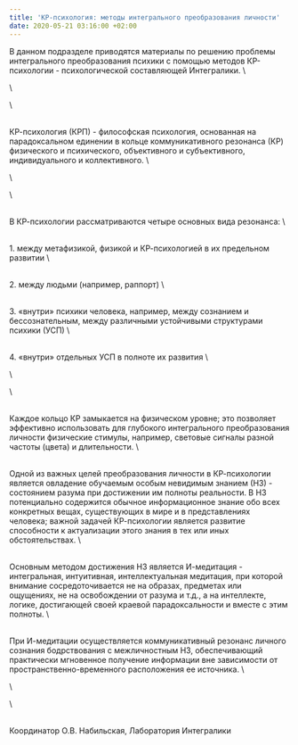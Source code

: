 ```yaml
---
title: 'КР-психология: методы интегрального преобразования личности'
date: 2020-05-21 03:16:00 +02:00
---
```


В данном подразделе приводятся материалы по решению проблемы интегрального преобразования психики с помощью методов КР-психологии - психологической составляющей Интегралики.
\

\

\

\
КР-психология (КРП) - философская психология, основанная на парадоксальном единении в кольце коммуникативного резонанса (КР) физического и психического, объективного и субъективного, индивидуального и коллективного.
\

\

\

\
В КР-психологии рассматриваются четыре основных вида резонанса:
\

\
1\. между метафизикой, физикой и КР-психологией в их предельном развитии
\

\
2\. между людьми (например, раппорт)
\

\
3\. «внутри» психики человека, например, между сознанием и бессознательным, между различными устойчивыми структурами психики (УСП)
\

\
4\. «внутри» отдельных УСП в полноте их развития
\

\

\

\
Каждое кольцо КР замыкается на физическом уровне; это позволяет эффективно использовать для глубокого интегрального преобразования личности физические стимулы, например, световые сигналы разной частоты (цвета) и длительности.
\

\
Одной из важных целей преобразования личности в КР-психологии является овладение обучаемым особым невидимым знанием (НЗ) - состоянием разума при достижении им полноты реальности. В НЗ потенциально содержится обычное информационное знание обо всех конкретных вещах, существующих в мире и в представлениях человека; важной задачей КР-психологии является развитие способности к актуализации этого знания в тех или иных обстоятельствах.
\

\
Основным методом достижения НЗ является И-медитация - интегральная, интуитивная, интеллектуальная медитация, при которой внимание сосредоточивается не на образах, предметах или ощущениях, не на освобождении от разума и т.д., а на интеллекте, логике, достигающей своей краевой парадоксальности и вместе с этим полноты.
\

\
При И-медитации осуществляется коммуникативный резонанс личного сознания бодрствования с межличностным НЗ, обеспечивающий практически мгновенное получение информации вне зависимости от пространственно-временного расположения ее источника.
\

\

\

\
Координатор О.В. Набильская, Лаборатория Интегралики